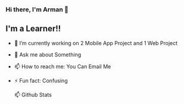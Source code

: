 ### Hi there, I'm Arman 👋


## I'm a Learner!!

- 🔭 I’m currently working on 2 Mobile App Project and 1 Web Project
<!-- - 👯 I’m looking to collaborate on ... 
- 🤔 I’m looking for help with ... -->
- 💬 Ask me about Something
- 📫 How to reach me: You Can Email Me
- ⚡ Fun fact: Confusing



  <summary>📫 Github Stats</summary>

  <br>
<!--   <img align="left" alt="mhimon's Github Stats" src="https://github-readme-stats.vercel.app/api?username=armankt&show_icons=true&theme=radical" /> -->

